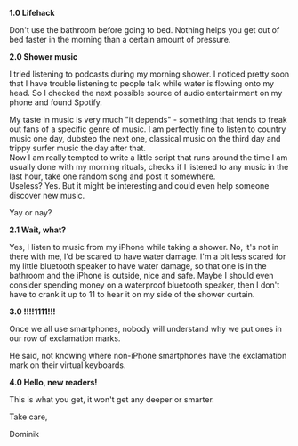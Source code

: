 **1.0 Lifehack**
 
Don't use the bathroom before going to bed. Nothing helps you get out of bed faster in the morning than a certain amount of pressure.
 
**2.0 Shower music**
 
I tried listening to podcasts during my morning shower. I noticed pretty soon that I have trouble listening to people talk while water is flowing onto my head. So I checked the next possible source of audio entertainment on my phone and found Spotify.
 
My taste in music is very much "it depends" - something that tends to freak out fans of a specific genre of music. I am perfectly fine to listen to country music one day, dubstep the next one, classical music on the third day and trippy surfer music the day after that.   
Now I am really tempted to write a little script that runs around the time I am usually done with my morning rituals, checks if I listened to any music in the last hour, take one random song and post it somewhere.   
Useless? Yes. But it might be interesting and could even help someone discover new music.
 
Yay or nay?
 
**2.1 Wait, what?**
 
Yes, I listen to music from my iPhone while taking a shower. No, it's not in there with me, I'd be scared to have water damage. I'm a bit less scared for my little bluetooth speaker to have water damage, so that one is in the bathroom and the iPhone is outside, nice and safe. 
Maybe I should even consider spending money on a waterproof bluetooth speaker, then I don't have to crank it up to 11 to hear it on my side of the shower curtain.
 
**3.0 !!!!1111!!!**
 
Once we all use smartphones, nobody will understand why we put ones in our row of exclamation marks.
 
He said, not knowing where non-iPhone smartphones have the exclamation mark on their virtual keyboards.
 
**4.0 Hello, new readers!**
 
This is what you get, it won't get any deeper or smarter.
 
Take care,
 
Dominik